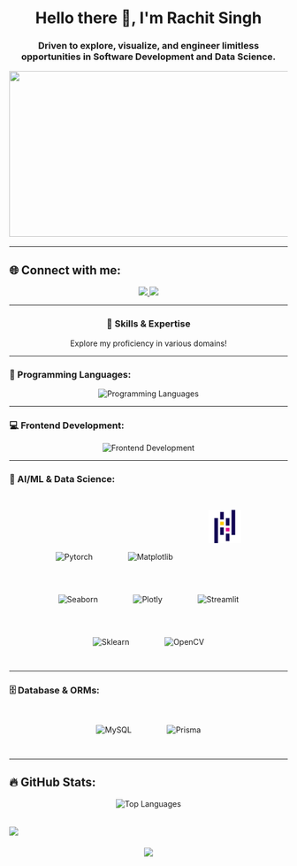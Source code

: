 <h1 align="center">Hello there 🤖, I'm Rachit Singh</h1>
<h3 align="center">Driven to explore, visualize, and engineer limitless opportunities in Software Development and Data Science.</h3>
<!-- Add Google Font for unique style -->
<link href="https://fonts.googleapis.com/css2?family=Poppins:wght@500&family=Raleway:wght@400;700&display=swap" rel="stylesheet">
<!-- Futuristic Tech GIF -->
<p align="center">
  <img src="https://media1.giphy.com/media/v1.Y2lkPTc5MGI3NjExc21jemV6dXlrNzFiZjM5dzljbXAwM3FyYWd6bDN0eDQyc2x4YXY0aSZlcD12MV9pbnRlcm5hbF9naWZfYnlfaWQmY3Q9Zw/AdtB8TtizElk0OrRGR/giphy.gif" width="600" height="300" />
</p>

---

## 🌐 Connect with me:
<p align="center">
  <a href="mailto:rachit.singh2024@gmail.com">
    <img src="https://img.shields.io/badge/Email-D14836?style=for-the-badge&logo=gmail&logoColor=white"/>
  </a>
  <a href="https://www.linkedin.com/in/rachit-singh-165255248/" target="_blank">
    <img src="https://img.shields.io/badge/LinkedIn-0A66C2?style=for-the-badge&logo=linkedin&logoColor=white"/>
  </a>
</p>

---

<div align="center">
  <h3>🚀 Skills & Expertise</h3>
  <p>Explore my proficiency in various domains!</p>
</div>

---

### 🔧 Programming Languages:
<p align="center">
  <img src="https://skillicons.dev/icons?i=cpp,js,python,java" alt="Programming Languages"/>
</p>

---

### 💻 Frontend Development:
<p align="center">
  <img src="https://skillicons.dev/icons?i=css,html,tailwind,react" alt="Frontend Development"/>
</p> 

---

### 🧠 AI/ML & Data Science:
<p align="center">
  <img src="https://www.vectorlogo.zone/logos/pytorch/pytorch-icon.svg" alt="Pytorch" width="60" height="60" style="margin: 10px; padding: 20px;"/>
  <img src="https://matplotlib.org/stable/_static/logo_dark.svg" alt="Matplotlib" width="80" height="60" style="margin: 10px; padding: 20px;"/>
  <img src="https://raw.githubusercontent.com/devicons/devicon/master/icons/pandas/pandas-original.svg" alt="Pandas" width="60" height="60" style="margin: 10px; padding: 20px;"/>
  <img src="https://seaborn.pydata.org/_images/logo-mark-lightbg.svg" alt="Seaborn" width="60" height="60" style="margin: 10px; padding: 20px;"/>
  <img src="https://dash.plotly.com/assets/images/plotly_logo_dark.png" alt="Plotly" width="100" height="50" style="margin: 10px; padding: 20px;"/>
  <img src="https://streamlit.io/images/brand/streamlit-mark-dark.svg" alt="Streamlit" width="60" height="60" style="margin: 10px; padding: 20px;"/>
  <img src="https://upload.wikimedia.org/wikipedia/commons/0/05/Scikit_learn_logo_small.svg" alt="Sklearn" width="60" height="60" style="margin: 10px; padding: 20px;"/>
  <img src="https://www.vectorlogo.zone/logos/opencv/opencv-icon.svg" alt="OpenCV" width="60" height="60" style="margin: 10px; padding: 20px;"/>
</p>

---

### 🗄️ Database & ORMs:
<p align="center">
  <img src="https://cdn.jsdelivr.net/gh/devicons/devicon/icons/mysql/mysql-original-wordmark.svg" alt="MySQL" width="80" height="80" style="margin: 10px; padding: 20px;"/>
  <img src="https://cdn.jsdelivr.net/gh/devicons/devicon/icons/prisma/prisma-original.svg" alt="Prisma" width="80" height="80" style="margin: 10px; padding: 20px;"/>
</p>

---

## 🔥 GitHub Stats:
<p align="center">
  <img src="https://github-readme-stats.vercel.app/api/top-langs/?username=rachit47&langs_count=8&theme=radical&hide_border=true" alt="Top Languages" />
</p>

<a align = "center" href="https://visitorbadge.io/status?path=https%3A%2F%2Fgithub.com%2FRachit47"><img src="https://api.visitorbadge.io/api/visitors?path=https%3A%2F%2Fgithub.com%2FRachit47&label=Total%20Visits&countColor=%2337d67a&style=flat-square&labelStyle=upper" /></a>
--------------------------------------------------------------------------------------------------------------------------------------------------------------------
<p align="center">
  <img src="https://readme-typing-svg.herokuapp.com?font=Fira+Code&pause=1000&color=36BCF7&width=500&lines=Rising+Above+Challenges!;Harnessing+Innovation+to+Transform!" />
</p>
